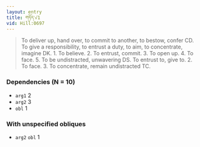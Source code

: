 ```yaml
---
layout: entry
title: གཏོད་√1
vid: Hill:0697
---
```

> To deliver up, hand over, to commit to another, to bestow, confer CD\. To give a responsibility, to entrust a duty, to aim, to concentrate, imagine DK\. 1\. To believe\. 2\. To entrust, commit\. 3\. To open up\. 4\. To face\. 5\. To be undistracted, unwavering DS\. To entrust to, give to\. 2\. To face\. 3\. To concentrate, remain undistracted TC\.


### Dependencies (N = 10)
* `arg1` 2
* `arg2` 3
* `obl` 1


### With unspecified obliques
* `arg2` `obl` 1
